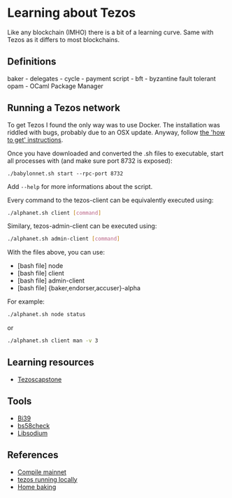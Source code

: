 # Learning about Tezos

Like any blockchain (IMHO) there is a bit of a learning curve. Same with Tezos as it differs to most blockchains.

## Definitions

baker -
delegates -
cycle -
payment script -
bft - byzantine fault tolerant
opam - OCaml Package Manager

## Running a Tezos network

To get Tezos I found the only way was to use Docker. The installation was riddled with bugs, probably due to an OSX update. Anyway, follow [the 'how to get' instructions](https://tezos.gitlab.io/introduction/howtoget.html).

Once you have downloaded and converted the .sh files to executable, start all processes with (and make sure port 8732 is exposed):

```
./babylonnet.sh start --rpc-port 8732
```

Add `--help` for more informations about the script.

Every command to the tezos-client can be equivalently executed using:

```sh
./alphanet.sh client [command]
```

Similary, tezos-admin-client can be executed using:

```sh
./alphanet.sh admin-client [command]
```

With the files above, you can use:

- [bash file] node
- [bash file] client
- [bash file] admin-client
- [bash file] {baker,endorser,accuser}-alpha

For example:

```sh
./alphanet.sh node status
```

or

```sh
./alphanet.sh client man -v 3
```

## Learning resources

- [Tezoscapstone](https://tezoscapstone.com)

## Tools

- [Bi39](https://github.com/bitcoinjs/bip39)
- [bs58check](https://github.com/bitcoinjs/bs58check)
- [Libsodium](https://github.com/jedisct1/libsodium.js)

## References

- [Compile mainnet](https://github.com/tezoscommunity/FAQ/blob/master/Compile_Mainnet.md)
- [tezos running locally](https://medium.com/@mail_35269/how-to-run-a-tezos-node-with-docker-8edb92fb1dd9)
- [Home baking](https://medium.com/@tezbaker.io/tezos-mainnet-setting-up-home-baking-4bf258a9fd30)
